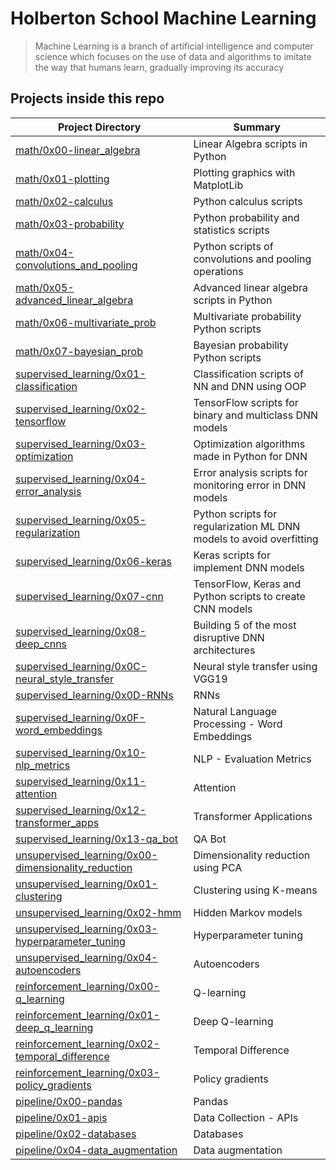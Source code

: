 # Holberton School Machine Learning

> Machine Learning is a branch of artificial intelligence and computer science which focuses on the use of data and algorithms to imitate the way that humans learn, gradually improving its accuracy

## Projects inside this repo

| Project Directory| Summary |
| ------------------------------------|----|
| [math/0x00-linear_algebra](https://github.com/afiorg9000/holbertonschool-machine_learning/tree/main/math/0x00-linear_algebra)| Linear Algebra scripts in Python |
| [math/0x01-plotting](https://github.com/afiorg9000/holbertonschool-machine_learning/tree/main/math/0x01-plotting)| Plotting graphics with MatplotLib|
| [math/0x02-calculus](https://github.com/afiorg9000/holbertonschool-machine_learning/tree/main/math/0x02-calculus)| Python calculus scripts|
| [math/0x03-probability](https://github.com/afiorg9000/holbertonschool-machine_learning/tree/main/math/0x03-probability)| Python probability and statistics scripts|
| [math/0x04-convolutions_and_pooling](https://github.com/afiorg9000/holbertonschool-machine_learning/tree/main/math/0x04-convolutions_and_pooling)| Python scripts of convolutions and pooling operations|
| [math/0x05-advanced_linear_algebra](https://github.com/afiorg9000/holbertonschool-machine_learning/tree/main/math/0x05-advanced_linear_algebra)| Advanced linear algebra scripts in Python|
| [math/0x06-multivariate_prob](https://github.com/afiorg9000/holbertonschool-machine_learning/tree/main/math/0x06-multivariate_prob)| Multivariate probability Python scripts|
| [math/0x07-bayesian_prob](https://github.com/afiorg9000/holbertonschool-machine_learning/tree/main/math/0x07-bayesian_prob)| Bayesian probability Python scripts|
| [supervised_learning/0x01-classification](https://github.com/afiorg9000/holbertonschool-machine_learning/tree/main/supervised_learning/0x01-classification)| Classification scripts of NN and DNN using OOP|
| [supervised_learning/0x02-tensorflow](https://github.com/afiorg9000/holbertonschool-machine_learning/tree/main/supervised_learning/0x02-tensorflow)| TensorFlow scripts for binary and multiclass DNN models|
| [supervised_learning/0x03-optimization](https://github.com/afiorg9000/holbertonschool-machine_learning/tree/main/supervised_learning/0x03-optimization)| Optimization algorithms made in Python for DNN|
| [supervised_learning/0x04-error_analysis](https://github.com/afiorg9000/holbertonschool-machine_learning/tree/main/supervised_learning/0x04-error_analysis)| Error analysis scripts for monitoring error in DNN models|
| [supervised_learning/0x05-regularization](https://github.com/afiorg9000/holbertonschool-machine_learning/tree/main/supervised_learning/0x05-regularization)| Python scripts for regularization ML DNN models to avoid overfitting|
| [supervised_learning/0x06-keras](https://github.com/afiorg9000/holbertonschool-machine_learning/tree/main/supervised_learning/0x06-keras)| Keras scripts for implement DNN models|
| [supervised_learning/0x07-cnn](https://github.com/afiorg9000/holbertonschool-machine_learning/tree/main/supervised_learning/0x07-cnn)| TensorFlow, Keras and Python scripts to create CNN models|
| [supervised_learning/0x08-deep_cnns](https://github.com/afiorg9000/holbertonschool-machine_learning/tree/main/supervised_learning/0x08-deep_cnns)| Building 5 of the most disruptive DNN architectures|
| [supervised_learning/0x0C-neural_style_transfer](https://github.com/afiorg9000/holbertonschool-machine_learning/tree/main/supervised_learning/0x0C-neural_style_transfer)| Neural style transfer using VGG19|
| [supervised_learning/0x0D-RNNs](https://github.com/afiorg9000/holbertonschool-machine_learning/tree/main/supervised_learning/0x0D-RNNs)| RNNs|
| [supervised_learning/0x0F-word_embeddings](https://github.com/afiorg9000/holbertonschool-machine_learning/tree/main/supervised_learning/0x0F-word_embeddings)| Natural Language Processing - Word Embeddings|
| [supervised_learning/0x10-nlp_metrics](https://github.com/afiorg9000/holbertonschool-machine_learning/tree/main/supervised_learning/0x10-nlp_metrics)| NLP - Evaluation Metrics|
| [supervised_learning/0x11-attention](https://github.com/afiorg9000/holbertonschool-machine_learning/tree/main/supervised_learning/0x11-attention)| Attention|
| [supervised_learning/0x12-transformer_apps](https://github.com/afiorg9000/holbertonschool-machine_learning/tree/main/supervised_learning/0x12-transformer_apps)| Transformer Applications|
| [supervised_learning/0x13-qa_bot](https://github.com/afiorg9000/holbertonschool-machine_learning/tree/main/supervised_learning/0x13-qa_bot)| QA Bot|
| [unsupervised_learning/0x00-dimensionality_reduction](https://github.com/afiorg9000/holbertonschool-machine_learning/tree/main/unsupervised_learning/0x00-dimensionality_reduction)| Dimensionality reduction using PCA|
| [unsupervised_learning/0x01-clustering](https://github.com/afiorg9000/holbertonschool-machine_learning/tree/main/unsupervised_learning/0x01-clustering)| Clustering using K-means|
| [unsupervised_learning/0x02-hmm](https://github.com/afiorg9000/holbertonschool-machine_learning/tree/main/unsupervised_learning/0x02-hmm)| Hidden Markov models|
| [unsupervised_learning/0x03-hyperparameter_tuning](https://github.com/afiorg9000/holbertonschool-machine_learning/tree/main/unsupervised_learning/0x03-hyperparameter_tuning)| Hyperparameter tuning|
| [unsupervised_learning/0x04-autoencoders](https://github.com/afiorg9000/holbertonschool-machine_learning/tree/main/unsupervised_learning/0x04-autoencoders)| Autoencoders|
| [reinforcement_learning/0x00-q_learning](https://github.com/afiorg9000/holbertonschool-machine_learning/tree/main/reinforcement_learning/0x00-q_learning)| Q-learning|
| [reinforcement_learning/0x01-deep_q_learning](https://github.com/afiorg9000/holbertonschool-machine_learning/tree/main/reinforcement_learning/0x01-deep_q_learning)| Deep Q-learning|
| [reinforcement_learning/0x02-temporal_difference](https://github.com/afiorg9000/holbertonschool-machine_learning/tree/main/reinforcement_learning/0x02-temporal_difference)| Temporal Difference|
| [reinforcement_learning/0x03-policy_gradients](https://github.com/afiorg9000/holbertonschool-machine_learning/tree/main/reinforcement_learning/0x03-policy_gradients)| Policy gradients|
| [pipeline/0x00-pandas](https://github.com/afiorg9000/holbertonschool-machine_learning/tree/main/pipeline/0x00-pandas)| Pandas|
| [pipeline/0x01-apis](https://github.com/afiorg9000/holbertonschool-machine_learning/tree/main/pipeline/0x01-apis)| Data Collection - APIs|
| [pipeline/0x02-databases](https://github.com/afiorg9000/holbertonschool-machine_learning/tree/main/pipeline/0x02-databases)| Databases|
| [pipeline/0x04-data_augmentation](https://github.com/afiorg9000/holbertonschool-machine_learning/tree/main/pipeline/0x04-data_augmentation)| Data augmentation|
